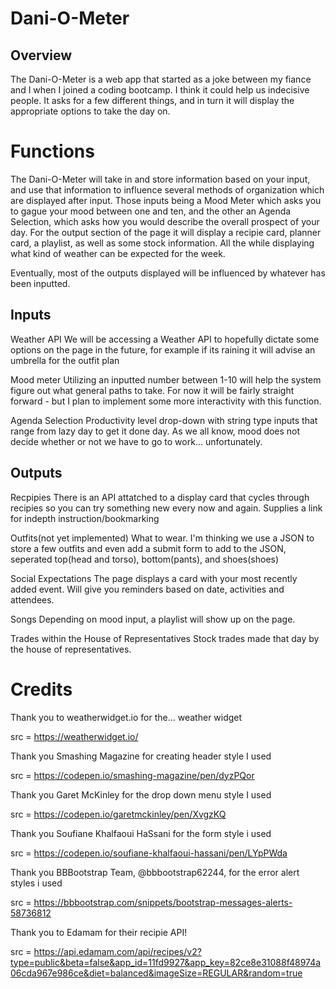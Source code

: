 # Dani-O-Meter

## Overview
The Dani-O-Meter is a web app that started as a joke between my fiance and I when I joined a coding bootcamp. I think it could help us indecisive people. It asks for a few different things, and in turn it will display the appropriate options to take the day on.

# Functions
The Dani-O-Meter will take in and store information based on your input, and use that information to influence several methods of organization which are displayed after input. Those inputs being a Mood Meter which asks you to gague your mood between one and ten, and the other an Agenda Selection, which asks how you would describe the overall prospect of your day. For the output section of the page it will display a recipie card, planner card, a playlist, as well as some stock information. All the while displaying what kind of weather can be expected for the week. 

Eventually, most of the outputs displayed will be influenced by whatever has been inputted.


## Inputs

Weather API
    We will be accessing a Weather API to hopefully dictate some options on the page in the future, for example if its raining it will advise an umbrella for the outfit plan

Mood meter
    Utilizing an inputted number between 1-10 will help the system figure out what general paths to take. For now it will be fairly straight forward - but I plan to implement some more interactivity with this function.

Agenda Selection
    Productivity level drop-down with string type inputs that range from lazy day to get it done day. As we all know, mood does not decide whether or not we have to go to work... unfortunately.



## Outputs

Recpipies
    There is an API attatched to a display card that cycles through recipies so you can try something new every now and again. Supplies a link for indepth instruction/bookmarking

Outfits(not yet implemented)
    What to wear. I'm thinking we use a JSON to store a few outfits and even add a submit form to add to the JSON, seperated top(head and torso), bottom(pants), and shoes(shoes)

Social Expectations
    The page displays a card with your most recently added event. Will give you reminders based on date, activities and attendees.

Songs
   Depending on mood input, a playlist will show up on the page.

Trades within the House of Representatives
    Stock trades made that day by the house of representatives. 

# Credits

Thank you to weatherwidget.io for the... weather widget

src = https://weatherwidget.io/

Thank you Smashing Magazine for creating  header style I used

src = https://codepen.io/smashing-magazine/pen/dyzPQor

Thank you Garet McKinley for the drop down menu style I used

src = https://codepen.io/garetmckinley/pen/XvgzKQ

Thank you Soufiane Khalfaoui HaSsani for the form style i used

src = https://codepen.io/soufiane-khalfaoui-hassani/pen/LYpPWda

Thank you BBBootstrap Team, @bbbootstrap62244, for the error alert styles i used

src = https://bbbootstrap.com/snippets/bootstrap-messages-alerts-58736812

Thank you to Edamam for their recipie API!

src = https://api.edamam.com/api/recipes/v2?type=public&beta=false&app_id=11fd9927&app_key=82ce8e31088f48974a06cda967e986ce&diet=balanced&imageSize=REGULAR&random=true

